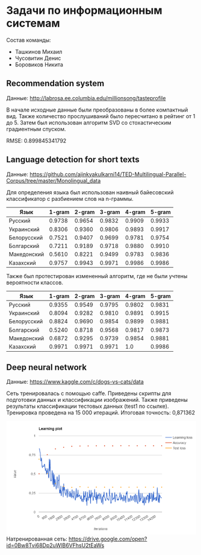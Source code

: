 # Задачи по информационным системам

Состав команды:
* Ташкинов Михаил
* Чусовитин Денис
* Боровиков Никита

## Recommendation system

Данные: 
http://labrosa.ee.columbia.edu/millionsong/tasteprofile

В начале исходные данные были преобразованы в более компактный вид. Также количество прослушиваний было пересчитано в рейтинг от 1 до 5. Затем был использован алгоритм SVD со стохастическим градиентным спуском.

RMSE: 0.899845341792

## Language detection for short texts

Данные: https://github.com/ajinkyakulkarni14/TED-Multilingual-Parallel-Corpus/tree/master/Monolingual_data

Для определения языка был использован наивный байесовский классификатор с разбиением слов на n-граммы.

Язык | 1-gram | 2-gram | 3-gram | 4-gram | 5-gram |
------------| ----------- | ----------- | ----------- | ----------- | ----------- |
Русский     | 0.9738 | 0.9654 | 0.9832 | 0.9909 | 0.9933 |
Украинский  | 0.8306 | 0.9360 | 0.9806 | 0.9893 | 0.9917 |
Белорусский | 0.7521 | 0.9407 | 0.9699 | 0.9781 | 0.9754 |
Болгарский  | 0.7211 | 0.9189 | 0.9718 | 0.9880 | 0.9910 |
Македонский | 0.5610 | 0.8221 | 0.9499 | 0.9783 | 0.9836 |
Казахский   | 0.9757 | 0.9943 | 0.9971 | 0.9986 | 0.9986 |

Также был протестирован измененный алгоритм, где не были учтены вероятности классов.

Язык | 1-gram | 2-gram | 3-gram | 4-gram | 5-gram |
------------| ----------- | ----------- | ----------- | ----------- | ----------- |
Русский     | 0.9355 | 0.9549 | 0.9795 | 0.9802 | 0.9831 |
Украинский  | 0.8094 | 0.9282 | 0.9810 | 0.9891 | 0.9915 |
Белорусский | 0.8824 | 0.9690 | 0.9854 | 0.9899 | 0.9881 |
Болгарский  | 0.5240 | 0.8718 | 0.9568 | 0.9817 | 0.9873 |
Македонский | 0.6872 | 0.9295 | 0.9739 | 0.9854 | 0.9881 |
Казахский   | 0.9971 | 0.9971 | 0.9971 | 1.0    | 0.9986 |

## Deep neural network

Данные: https://www.kaggle.com/c/dogs-vs-cats/data

Сеть тренировалась с помощью caffe. Приведены скрипты для подготовки данных и классификации изображений.
Также приведены результаты классификации тестовых данных (test1 по ссылке).
Тренировка проведена на 15 000 итераций. Итоговая точность: 0,871362

![alt tag](https://raw.githubusercontent.com/denis-chusovitin/ISTasks/master/Cats%20vs%20Dogs%20Net/Learning%20plot.PNG)
Натренированная сеть: https://drive.google.com/open?id=0Bw8Tvi68Dp2uWlB6VFhsU2tEaWs
